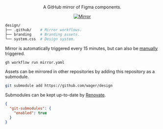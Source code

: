 <p align="center">
  A GitHub mirror of Figma components.
</p>

<p align="center">
  <a href="https://github.com/wager/design/actions/workflows/mirror.yaml">
    <img
      src="https://github.com/wager/design/actions/workflows/mirror.yaml/badge.svg"
      alt="Mirror"
    />
  </a>
</p>

```bash
design/
├── .github/    # Mirror workflows.
├── branding    # Branding assets.
└── system.css  # Design system.
```

Mirror is automatically triggered every 15 minutes, but can also be [manually] triggered.

```bash
gh workflow run mirror.yaml
```

Assets can be mirrored in other repositories by adding this repository as a submodule.

```bash
git submodule add https://github.com/wager/design
```

Submodules can be kept up-to-date by [Renovate].

```json
{
  "git-submodules": {
    "enabled": true
  }
}
```

[Renovate]:
  https://github.com/renovatebot/renovate
[manually]:
  https://github.com/wager/design/actions/workflows/mirror.yaml
